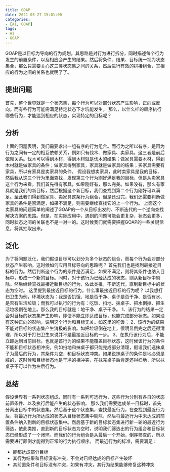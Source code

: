 ```yaml
---
title: GOAP
date: 2021-05-27 15:01:00
categories:
- [AI, GOAP]
tags:
- AI
- GOAP
---
```


GOAP是以目标为导向的行为规划。其思路是对行为进行拆分，同时描述每个行为发生的前置条件，以及相应会产生的结果。然后将条件、结果、目标统一视为状态集合，那么只需要关心这三类状态集之间的关系，然后进行有效的拼接组合，其相应的行为之间的关系也就明了了。

## 提出问题
首先，整个世界就是一个状态集，每个行为可以对部分状态产生影响，正向或反向。而有些行为可能需满足特定状态下才坑能发生。
那么，以什么样的顺序执行哪些行为，才能达到相应的状态，实现特定的目标呢？

## 分析
上面的问题表明，我们需要求出一组有序的行为组合。而行为之所以有序，是因为行为之间有一定的相互依赖关系，例如只有伐木、做家具、卖家具，这三者是前后依赖关系。伐木可以得到木材，得到木材就是伐木的结果；做家具需要木材，得到木材就是做家具的条件；做家具得到家具，家具就是做家具的结果；买家具需要有家具，所以有家具是卖家具的条件。
假设我想卖家具，此时卖家具是我的目标，然后我从这三个行为里面查找，发现第三个行为刚好满足我的目标，但是从卖家具这个行为来看，我们首先得有家具，如果刚好有，那么完美。如果没有，那么有家具就是我们的新目标，然后根据这个新目标，我们查找到第二个行为刚好可以满足。至此我们得到做家具、卖家具这条行为组合，但是还没完，我们还需要判断做家具的条件是否满足，如果不满足，则需要继续查找它的上一个行为。
上面这个卖家具的问题简单的阐述了GOAP的一个从目标出发的、不断迭代的一个逆向查找解决方案的思路。但是，在实际应用中，遇到的问题可能会更复杂，状态会更多，同时状态之间的关联也不是一对一的。这时候我们就需要把握GOAP的一些关键信息，将其抽取出来。

## 泛化
为了将问题泛化，我们假设目标可以划分为多个状态的组合，而每个行为会对部分状态产生影响。这时候如何应用目标导向的思路呢？
首先我们也是找到最接近目标的行为。然后判断这个行为的条件是否满足，如果不满足，则将其条件也纳入目标中，形成一个新的目标。同时，对于该行为已经达成的状态，则从新目标中剔除。然后继续查找最接近新目标的行为，依此类推，不断迭代，直到新目标中的状态为空时。
这里提到最接近目标的行为。什么事最接近目标的行为呢？
以我想打扫卫生为例，环境状态为：我是否饥饿、地是否干净、桌子是否干净、是否有水、是否有生活垃圾；而我可以执行的行为有：吃饭、扫地、抹桌子、把水倒掉、把生活垃圾倒在地上。那么我的目标就是：地干净、桌子干净。
1、该行为的结果一定会对目标的状态集产生影响，即便不能立即达成目标，也能完成部分状态。如果没有这种正向的影响，说明这个行为和目标无关。如这里的吃饭；
2、该行为的结果不能对目标的状态集产生消极的影响。如把垃圾倒在地上，很明显倒完之后还得清理，所以对于打扫卫生来说并不是最接近目标的一步。
3、在执行该行为后，不能立即达到当前目标，也就是该行为的结果不能覆盖目标状态，这时候该行为的条件不能和目标状态相冲突。例如扫地和抹桌子都只能完成部分清理，假设我们选抹桌子为最后的行为，其条件为空，和目标状态冲突。如果说抹桌子的条件是地必须是脏的，这时候和目标状态地是干净的相冲突，在抹完桌子后肯定还得扫地，所以抹桌子不可以作为左后行为。

## 总结
假设世界有一系列状态组成，同时有一系列可选行为，这些行为分别有各自的状态前置条件、以及执行后能产生的状态影响。
那么我们需要达成某一目标时，首先分离出目标中的状态集。然后基于这个状态集，查找最近行为，在查找到最近行为后，将最近行为所达成的状态从目标状态集中剔除，然后将最近行为中未达成的前置条件纳入到新的目标状态集中。然后基于新的目标状态集进行新一轮的最近行为筛选，依此类推，直到新的目标状态为空时，说明我们筛选出的行为组合和目标状态已经形成了一个闭环。而我们的行为组合是从最后一个开始，倒序筛查的，所以需要进行颠倒才能得到正常的行为执行顺序。
而最近行为的标准，需要满足：
- 能都达成部分目标
- 其行为结果和目标没有冲突，不会对已经达成的目标产生破坏
- 其前置条件和目标没有冲突，如果有冲突，其行为结果能够修复这种冲突



